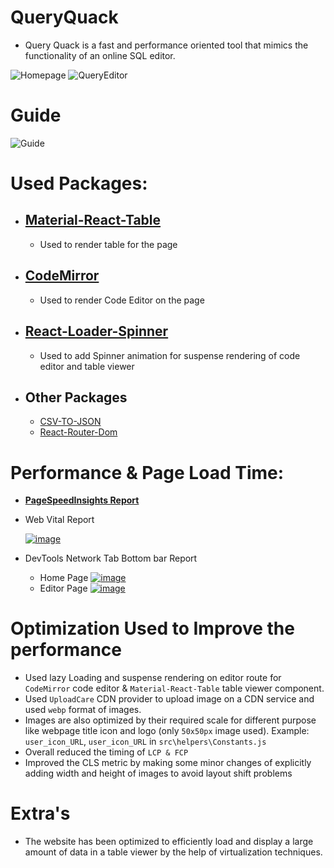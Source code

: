 # QueryQuack
- Query Quack is a fast and performance oriented tool that mimics the functionality of an online SQL editor. 


![Homepage](https://ucarecdn.com/45f6a48f-e481-4ae2-804c-bab9029d88e4/-/quality/smart/-/format/auto/)
![QueryEditor](https://ucarecdn.com/32c9f4dc-1c54-42af-92a7-1589c30270df/-/quality/smart/-/format/auto/)

# Guide
![Guide](https://ucarecdn.com/e521d525-0e20-439b-aac8-429ff9335f26/-/quality/smart/-/format/auto/)

# Used Packages:
-  ## [Material-React-Table](https://www.material-react-table.com/)
    - Used to render table for the page

-  ## [CodeMirror](https://codemirror.net/)
    - Used to render Code Editor on the page

-   ## [React-Loader-Spinner](https://www.npmjs.com/package/react-loader-spinner)
    - Used to add Spinner animation for suspense rendering of code editor and table viewer

-   ## Other Packages
    - [CSV-TO-JSON](https://www.npmjs.com/package/csvtojson)
    - [React-Router-Dom](https://www.npmjs.com/package/react-router-dom)


# Performance & Page Load Time:
- [**PageSpeedInsights Report**](https://pagespeed.web.dev/analysis/https-query-quack-vercel-app/z280b802cc?form_factor=desktop)

- Web Vital Report
    
    <a href="https://imgbb.com/"><img src="https://i.ibb.co/1XRLLNn/image.png" alt="image" border="0"></a>

- DevTools Network Tab Bottom bar Report
    - Home Page
    <a href="https://ibb.co/svC5XSN"><img src="https://i.ibb.co/jvzVjKQ/image.png" alt="image" border="0"></a>
    - Editor Page
    <a href="https://ibb.co/Hg7n0bY"><img src="https://i.ibb.co/3h1BwjW/image.png" alt="image" border="0"></a>


# Optimization Used to Improve the performance
- Used lazy Loading and suspense rendering on editor route for `CodeMirror` code editor & `Material-React-Table` table viewer component.
- Used `UploadCare` CDN provider to upload image on a CDN service and used `webp` format of images.   
- Images are also optimized by their required scale for different purpose like webpage title icon and logo (only `50x50px` image used). Example: `user_icon_URL`, `user_icon_URL` in `src\helpers\Constants.js`
- Overall reduced the timing of `LCP & FCP`
- Improved the CLS metric by making some minor changes of explicitly adding width and height of images to avoid layout shift problems


# Extra's
- The website has been optimized to efficiently load and display a large amount of data in a table viewer by the help of virtualization techniques.
